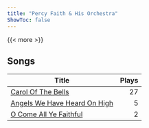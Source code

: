 ```yaml
---
title: "Percy Faith & His Orchestra"
ShowToc: false
---
```


{{< more >}}

## Songs
Title | Plays 
----- | -----: 
[Carol Of The Bells](/songs/carol-of-the-bells) | 27
[Angels We Have Heard On High](/songs/angels-we-have-heard-on-high) | 5
[O Come All Ye Faithful](/songs/o-come-all-ye-faithful) | 2


